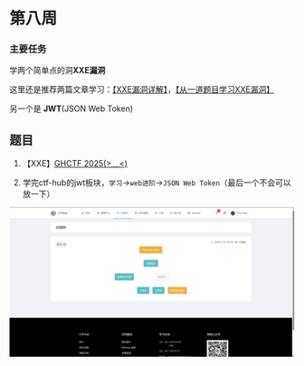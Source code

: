 # 第八周

### 主要任务

学两个简单点的洞**XXE漏洞**

这里还是推荐两篇文章学习：[【XXE漏洞详解】](https://blog.csdn.net/qq_61553520/article/details/130565993)，[【从一道题目学习XXE漏洞】](https://blog.csdn.net/qq_38154820/article/details/114265527)

另一个是  **JWT**(JSON Web Token)

## 题目

1. 【XXE】[GHCTF 2025(>﹏<)](https://www.nssctf.cn/problem/6578)

2. 学完ctf-hub的jwt板块，`学习`->`web进阶`->`JSON Web Token`（最后一个不会可以放一下）

![](./img/1.png)
